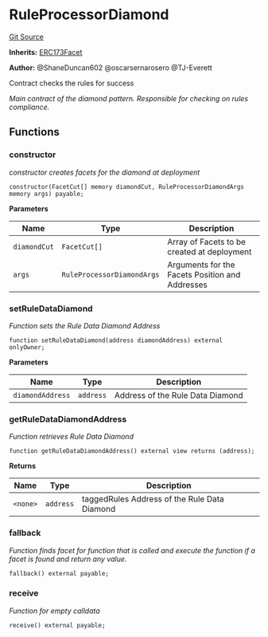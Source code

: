 # RuleProcessorDiamond
[Git Source](https://github.com/thrackle-io/Tron/blob/afc52571532b132ea1dea91ad1d1f1af07381e8a/src/economic/ruleProcessor/nontagged/RuleProcessorDiamond.sol)

**Inherits:**
[ERC173Facet](/src/diamond/implementations/ERC173/ERC173Facet.sol/contract.ERC173Facet.md)

**Author:**
@ShaneDuncan602 @oscarsernarosero @TJ-Everett

Contract checks the rules for success

*Main contract of the diamond pattern. Responsible for checking
on rules compliance.*


## Functions
### constructor

*constructor creates facets for the diamond at deployment*


```solidity
constructor(FacetCut[] memory diamondCut, RuleProcessorDiamondArgs memory args) payable;
```
**Parameters**

|Name|Type|Description|
|----|----|-----------|
|`diamondCut`|`FacetCut[]`|Array of Facets to be created at deployment|
|`args`|`RuleProcessorDiamondArgs`|Arguments for the Facets Position and Addresses|


### setRuleDataDiamond

*Function sets the Rule Data Diamond Address*


```solidity
function setRuleDataDiamond(address diamondAddress) external onlyOwner;
```
**Parameters**

|Name|Type|Description|
|----|----|-----------|
|`diamondAddress`|`address`|Address of the Rule Data Diamond|


### getRuleDataDiamondAddress

*Function retrieves Rule Data Diamond*


```solidity
function getRuleDataDiamondAddress() external view returns (address);
```
**Returns**

|Name|Type|Description|
|----|----|-----------|
|`<none>`|`address`|taggedRules Address of the Rule Data Diamond|


### fallback

*Function finds facet for function that is called and execute the function if a facet is found and return any value.*


```solidity
fallback() external payable;
```

### receive

*Function for empty calldata*


```solidity
receive() external payable;
```


